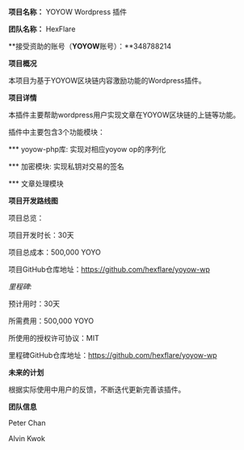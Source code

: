 **项目名称：** YOYOW Wordpress 插件



**团队名称：** HexFlare



**接受资助的账号（****YOYOW****账号）：**348788214



**项目概况**

本项目为基于YOYOW区块链内容激励功能的Wordpress插件。



**项目详情**

本插件主要帮助wordpress用户实现文章在YOYOW区块链的上链等功能。

插件中主要包含3个功能模块：

*** yoyow-php库: 实现对相应yoyow op的序列化

*** 加密模块: 实现私钥对交易的签名

*** 文章处理模块



**项目开发路线图**

项目总览：

项目开发时长：30天

项目总成本：500,000 YOYO

项目GitHub仓库地址：https://github.com/hexflare/yoyow-wp


*里程碑:*

预计用时：30天

所需费用：500,000 YOYO

所使用的授权许可协议：MIT

里程碑GitHub仓库地址：https://github.com/hexflare/yoyow-wp

  

**未来的计划**

根据实际使用中用户的反馈，不断迭代更新完善该插件。



**团队信息**

Peter Chan

Alvin Kwok
